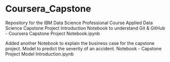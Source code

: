 # Coursera_Capstone
Repository for the IBM Data Science Professional Course Applied Data Science Capstone Project
Introduction Notebook to understand Git & GitHub - Coursera Capstone Project Notebook.ipynb

Added another Notebook to explain the business case for the capstone project. Model to predict the severity of an accident.
Notebook - Capstone Project Model Introduction.ipynb